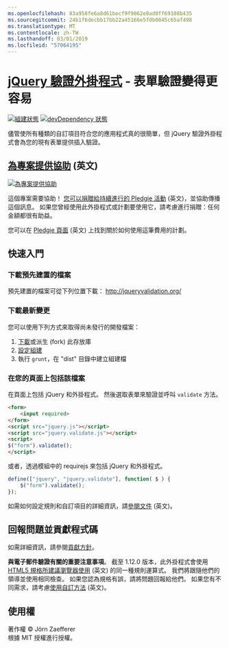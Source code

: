 ```yaml
---
ms.openlocfilehash: 83a958fe6a8d61becf9f9062e8ad0ff69108b435
ms.sourcegitcommit: 24b1f6decbb17bb22a45166e5fdb0845c65af498
ms.translationtype: MT
ms.contentlocale: zh-TW
ms.lasthandoff: 03/01/2019
ms.locfileid: "57064195"
---
```

<a name="jquery-validation-pluginhttpjqueryvalidationorg---form-validation-made-easy"></a>[jQuery 驗證外掛程式](http://jqueryvalidation.org/) - 表單驗證變得更容易
================================

[![組建狀態](https://secure.travis-ci.org/jzaefferer/jquery-validation.png)](http://travis-ci.org/jzaefferer/jquery-validation)
[![devDependency 狀態](https://david-dm.org/jzaefferer/jquery-validation/dev-status.png?theme=shields.io)](https://david-dm.org/jzaefferer/jquery-validation#info=devDependencies)

儘管使所有種類的自訂項目符合您的應用程式真的很簡單，但 jQuery 驗證外掛程式會為您的現有表單提供插入驗證。

## <a name="help-the-projecthttppledgiecomcampaigns18159"></a>[為專案提供協助](http://pledgie.com/campaigns/18159) \(英文\)

[![為專案提供協助](http://www.pledgie.com/campaigns/18159.png?skin_name=chrome)](http://pledgie.com/campaigns/18159)

這個專案需要協助！ [您可以捐贈給持續進行的 Pledgie 活動](http://pledgie.com/campaigns/18159) \(英文\)，並協助傳播這個訊息。 如果您曾經使用此外掛程式或計劃要使用它，請考慮進行捐贈：任何金額都很有助益。

您可以在 [Pledgie 頁面](http://pledgie.com/campaigns/18159) \(英文\) 上找到關於如何使用這筆費用的計劃。

## <a name="getting-started"></a>快速入門

### <a name="downloading-the-prebuilt-files"></a>下載預先建置的檔案

預先建置的檔案可從下列位置下載： http://jqueryvalidation.org/

### <a name="downloading-the-latest-changes"></a>下載最新變更

您可以使用下列方式來取得尚未發行的開發檔案：

 1. [下載](https://github.com/jzaefferer/jquery-validation/archive/master.zip)或派生 (fork) 此存放庫
 2. [設定組建](CONTRIBUTING.md#build-setup)
 3. 執行 `grunt`，在 "dist" 目錄中建立組建檔

### <a name="including-it-on-your-page"></a>在您的頁面上包括該檔案

在頁面上包括 jQuery 和外掛程式。 然後選取表單來驗證並呼叫 `validate` 方法。

```html
<form>
    <input required>
</form>
<script src="jquery.js"></script>
<script src="jquery.validate.js"></script>
<script>
$("form").validate();
</script>
```

或者，透過模組中的 requirejs 來包括 jQuery 和外掛程式。

```js
define(["jquery", "jquery.validate"], function( $ ) {
    $("form").validate();
});
```

如需如何設定規則和自訂項目的詳細資訊，請[參閱文件](http://jqueryvalidation.org/documentation/) \(英文\)。

## <a name="reporting-issues-and-contributing-code"></a>回報問題並貢獻程式碼

如需詳細資訊，請參閱[貢獻方針](CONTRIBUTING.md)。

**與電子郵件驗證有關的重要注意事項**。 截至 1.12.0 版本，此外掛程式會使用 [HTML5 規格所建議瀏覽器使用](https://html.spec.whatwg.org/multipage/forms.html#valid-e-mail-address) \(英文\) 的同一種規則運算式。 我們將跟隨他們的領導並使用相同檢查。 如果您認為規格有誤，請將問題回報給他們。 如果您有不同需求，請考慮[使用自訂方法](http://jqueryvalidation.org/jQuery.validator.addMethod/) \(英文\)。

## <a name="license"></a>使用權
著作權 &copy; Jörn Zaefferer<br>
根據 MIT 授權進行授權。
